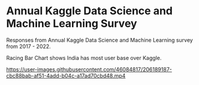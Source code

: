 # Annual Kaggle Data Science and Machine Learning Survey

Responses from Annual Kaggle Data Science and Machine Learning survey from 2017 - 2022.

Racing Bar Chart shows India has most user base over Kaggle. 






https://user-images.githubusercontent.com/46084817/206189187-cbc88bab-af51-4add-b04c-a17ad70cbd48.mp4

